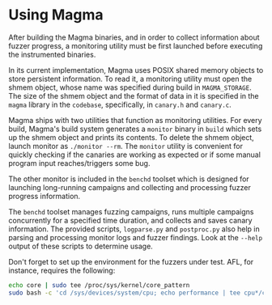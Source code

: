 # Using Magma

After building the Magma binaries, and in order to collect information about
fuzzer progress, a monitoring utility must be first launched before executing
the instrumented binaries.

In its current implementation, Magma uses POSIX shared memory objects to store
persistent information. To read it, a monitoring utility must open the shmem
object, whose name was specified during build in `MAGMA_STORAGE`. The size of
the shmem object and the format of data in it is specified in the `magma`
library in the `codebase`, specifically, in `canary.h` and `canary.c`.

Magma ships with two utilities that function as monitoring utilities. For every
build, Magma's build system generates a `monitor` binary in `build` which sets
up the shmem object and prints its contents. To delete the shmem object, launch
monitor as `./monitor --rm`. The `monitor` utility is convenient for quickly
checking if the canaries are working as expected or if some manual program input
reaches/triggers some bug.

The other monitor is included in the `benchd` toolset which is designed for
launching long-running campaigns and collecting and processing fuzzer progress
information.

The `benchd` toolset manages fuzzing campaigns, runs multiple campaigns
concurrently for a specified time duration, and collects and saves canary
information. The provided scripts, `logparse.py` and `postproc.py` also help in
parsing and processing monitor logs and fuzzer findings. Look at the `--help`
output of these scripts to determine usage.

Don't forget to set up the environment for the fuzzers under test. AFL, for instance, requires the following:

```bash
echo core | sudo tee /proc/sys/kernel/core_pattern
sudo bash -c 'cd /sys/devices/system/cpu; echo performance | tee cpu*/cpufreq/scaling_governor'
```
